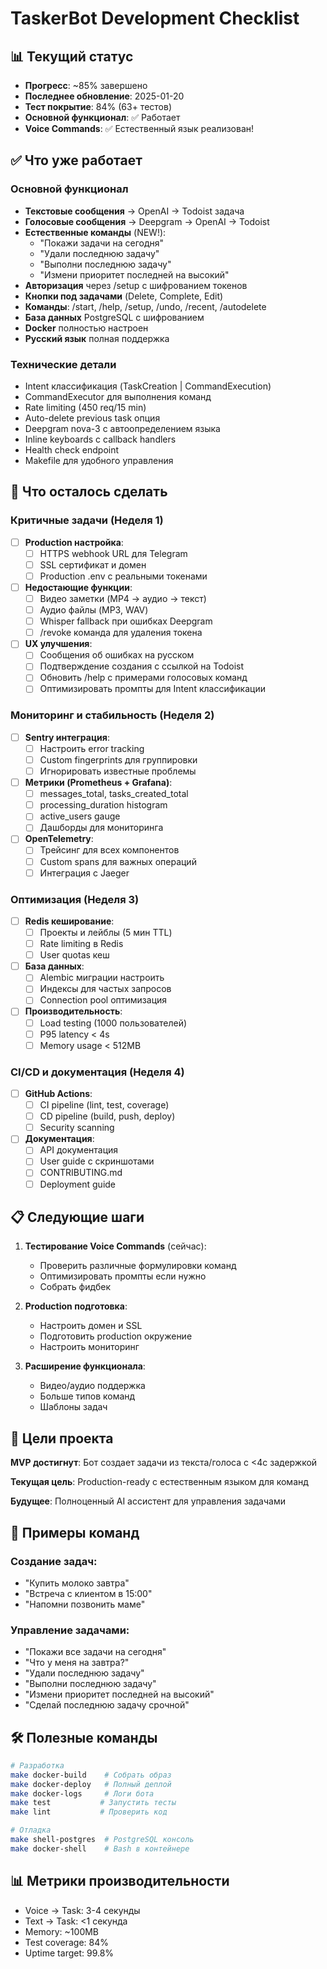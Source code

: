 # TaskerBot Development Checklist

## 📊 Текущий статус
- **Прогресс**: ~85% завершено
- **Последнее обновление**: 2025-01-20
- **Тест покрытие**: 84% (63+ тестов)
- **Основной функционал**: ✅ Работает
- **Voice Commands**: ✅ Естественный язык реализован!

## ✅ Что уже работает

### Основной функционал
- **Текстовые сообщения** → OpenAI → Todoist задача
- **Голосовые сообщения** → Deepgram → OpenAI → Todoist
- **Естественные команды** (NEW!):
  - "Покажи задачи на сегодня"
  - "Удали последнюю задачу" 
  - "Выполни последнюю задачу"
  - "Измени приоритет последней на высокий"
- **Авторизация** через /setup с шифрованием токенов
- **Кнопки под задачами** (Delete, Complete, Edit)
- **Команды**: /start, /help, /setup, /undo, /recent, /autodelete
- **База данных** PostgreSQL с шифрованием
- **Docker** полностью настроен
- **Русский язык** полная поддержка

### Технические детали
- Intent классификация (TaskCreation | CommandExecution)
- CommandExecutor для выполнения команд
- Rate limiting (450 req/15 min)
- Auto-delete previous task опция
- Deepgram nova-3 с автоопределением языка
- Inline keyboards с callback handlers
- Health check endpoint
- Makefile для удобного управления

## 🚧 Что осталось сделать

### Критичные задачи (Неделя 1)
- [ ] **Production настройка**:
  - [ ] HTTPS webhook URL для Telegram
  - [ ] SSL сертификат и домен
  - [ ] Production .env с реальными токенами
  
- [ ] **Недостающие функции**:
  - [ ] Видео заметки (MP4 → аудио → текст)
  - [ ] Аудио файлы (MP3, WAV)
  - [ ] Whisper fallback при ошибках Deepgram
  - [ ] /revoke команда для удаления токена
  
- [ ] **UX улучшения**:
  - [ ] Сообщения об ошибках на русском
  - [ ] Подтверждение создания с ссылкой на Todoist
  - [ ] Обновить /help с примерами голосовых команд
  - [ ] Оптимизировать промпты для Intent классификации

### Мониторинг и стабильность (Неделя 2)
- [ ] **Sentry интеграция**:
  - [ ] Настроить error tracking
  - [ ] Custom fingerprints для группировки
  - [ ] Игнорировать известные проблемы

- [ ] **Метрики (Prometheus + Grafana)**:
  - [ ] messages_total, tasks_created_total
  - [ ] processing_duration histogram
  - [ ] active_users gauge
  - [ ] Дашборды для мониторинга

- [ ] **OpenTelemetry**:
  - [ ] Трейсинг для всех компонентов
  - [ ] Custom spans для важных операций
  - [ ] Интеграция с Jaeger

### Оптимизация (Неделя 3)
- [ ] **Redis кеширование**:
  - [ ] Проекты и лейблы (5 мин TTL)
  - [ ] Rate limiting в Redis
  - [ ] User quotas кеш

- [ ] **База данных**:
  - [ ] Alembic миграции настроить
  - [ ] Индексы для частых запросов
  - [ ] Connection pool оптимизация

- [ ] **Производительность**:
  - [ ] Load testing (1000 пользователей)
  - [ ] P95 latency < 4s
  - [ ] Memory usage < 512MB

### CI/CD и документация (Неделя 4)
- [ ] **GitHub Actions**:
  - [ ] CI pipeline (lint, test, coverage)
  - [ ] CD pipeline (build, push, deploy)
  - [ ] Security scanning

- [ ] **Документация**:
  - [ ] API документация
  - [ ] User guide с скриншотами
  - [ ] CONTRIBUTING.md
  - [ ] Deployment guide

## 📋 Следующие шаги

1. **Тестирование Voice Commands** (сейчас):
   - Проверить различные формулировки команд
   - Оптимизировать промпты если нужно
   - Собрать фидбек

2. **Production подготовка**:
   - Настроить домен и SSL
   - Подготовить production окружение
   - Настроить мониторинг

3. **Расширение функционала**:
   - Видео/аудио поддержка
   - Больше типов команд
   - Шаблоны задач

## 🎯 Цели проекта

**MVP достигнут**: Бот создает задачи из текста/голоса с <4с задержкой

**Текущая цель**: Production-ready с естественным языком для команд

**Будущее**: Полноценный AI ассистент для управления задачами

## 📝 Примеры команд

### Создание задач:
- "Купить молоко завтра"
- "Встреча с клиентом в 15:00"
- "Напомни позвонить маме"

### Управление задачами:
- "Покажи все задачи на сегодня"
- "Что у меня на завтра?"
- "Удали последнюю задачу"
- "Выполни последнюю задачу"
- "Измени приоритет последней на высокий"
- "Сделай последнюю задачу срочной"

## 🛠 Полезные команды

```bash
# Разработка
make docker-build    # Собрать образ
make docker-deploy   # Полный деплой
make docker-logs     # Логи бота
make test           # Запустить тесты
make lint           # Проверить код

# Отладка
make shell-postgres  # PostgreSQL консоль
make docker-shell    # Bash в контейнере
```

## 📊 Метрики производительности

- Voice → Task: 3-4 секунды
- Text → Task: <1 секунда  
- Memory: ~100MB
- Test coverage: 84%
- Uptime target: 99.8%